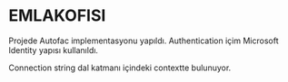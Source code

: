 # EMLAKOFISI

Projede Autofac implementasyonu yapıldı.
Authentication içim Microsoft Identity yapısı kullanıldı.

Connection string dal katmanı içindeki contextte bulunuyor.
